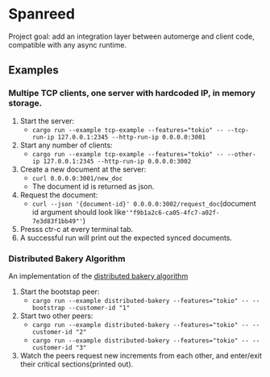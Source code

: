 # Spanreed

Project goal: add an integration layer between automerge and client code, compatible with any async runtime.

## Examples 

### Multipe TCP clients, one server with hardcoded IP, in memory storage.

1. Start the server:
   - `cargo run --example tcp-example --features="tokio" -- --tcp-run-ip 127.0.0.1:2345 --http-run-ip 0.0.0.0:3001`
2. Start any number of clients:
   - `cargo run --example tcp-example --features="tokio" -- --other-ip 127.0.0.1:2345 --http-run-ip 0.0.0.0:3002`
3. Create a new document at the server:
   - `curl 0.0.0.0:3001/new_doc`
   - The document id is returned as json.
4. Request the document:
   - `curl --json '{document-id}' 0.0.0.0:3002/request_doc`(document id argument should look like`'"f9b1a2c6-ca05-4fc7-a02f-7e3d83f1bb49"'`)
5. Presss ctr-c at every terminal tab.
6. A successful run will print out the expected synced documents. 

### Distributed Bakery Algorithm

An implementation of the [distributed bakery algorithm](https://lamport.azurewebsites.net/pubs/bakery/dbakery-complete.pdf)

1. Start the bootstap peer:
   - `cargo run --example distributed-bakery --features="tokio" -- --bootstrap --customer-id "1"`
2. Start two other peers:
   - `cargo run --example distributed-bakery --features="tokio" -- --customer-id "2"`
   - `cargo run --example distributed-bakery --features="tokio" -- --customer-id "3"`
3. Watch the peers request new increments from each other, and enter/exit their critical sections(printed out).